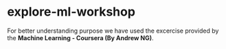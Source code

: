 # explore-ml-workshop

For better understanding purpose we have used the excercise provided by the **Machine Learning - Coursera (By Andrew NG)**.

